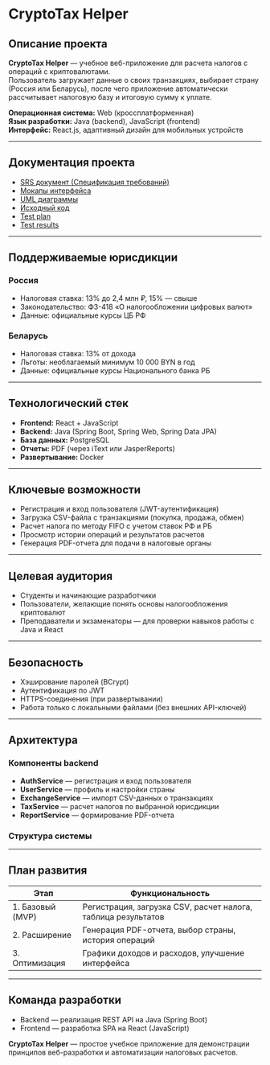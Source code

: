 # CryptoTax Helper

## Описание проекта

**CryptoTax Helper** — учебное веб-приложение для расчета налогов с операций с криптовалютами.  
Пользователь загружает данные о своих транзакциях, выбирает страну (Россия или Беларусь), после чего приложение автоматически рассчитывает налоговую базу и итоговую сумму к уплате.

**Операционная система:** Web (кроссплатформенная)  
**Язык разработки:** Java (backend), JavaScript (frontend)  
**Интерфейс:** React.js, адаптивный дизайн для мобильных устройств

---

## Документация проекта

- [SRS документ (Спецификация требований)](Documentation/Requirements/SRS.md)  
- [Мокапы интерфейса](Documentation/Mockups)  
- [UML диаграммы](Documentation/Diagrams)  
- [Исходный код](Code)  
- [Test plan](Test%20plan.md)  
- [Test results](Test%20results.md)

---

## Поддерживаемые юрисдикции

### Россия
- Налоговая ставка: 13% до 2,4 млн ₽, 15% — свыше  
- Законодательство: ФЗ-418 «О налогообложении цифровых валют»  
- Данные: официальные курсы ЦБ РФ

### Беларусь
- Налоговая ставка: 13% от дохода  
- Льготы: необлагаемый минимум 10 000 BYN в год  
- Данные: официальные курсы Национального банка РБ

---

## Технологический стек

- **Frontend:** React + JavaScript  
- **Backend:** Java (Spring Boot, Spring Web, Spring Data JPA)  
- **База данных:** PostgreSQL  
- **Отчеты:** PDF (через iText или JasperReports)  
- **Развертывание:** Docker

---

## Ключевые возможности

- Регистрация и вход пользователя (JWT-аутентификация)  
- Загрузка CSV-файла с транзакциями (покупка, продажа, обмен)  
- Расчет налога по методу FIFO с учетом ставок РФ и РБ  
- Просмотр истории операций и результатов расчетов  
- Генерация PDF-отчета для подачи в налоговые органы

---

## Целевая аудитория

- Студенты и начинающие разработчики  
- Пользователи, желающие понять основы налогообложения криптовалют  
- Преподаватели и экзаменаторы — для проверки навыков работы с Java и React

---

## Безопасность

- Хэширование паролей (BCrypt)  
- Аутентификация по JWT  
- HTTPS-соединения (при развертывании)  
- Работа только с локальными файлами (без внешних API-ключей)

---

## Архитектура

### Компоненты backend

- **AuthService** — регистрация и вход пользователя  
- **UserService** — профиль и настройки страны  
- **ExchangeService** — импорт CSV-данных о транзакциях  
- **TaxService** — расчет налогов по выбранной юрисдикции  
- **ReportService** — формирование PDF-отчета

### Структура системы

---

## План развития

| Этап | Функциональность |
|------|------------------|
| 1. Базовый (MVP) | Регистрация, загрузка CSV, расчет налога, таблица результатов |
| 2. Расширение | Генерация PDF-отчета, выбор страны, история операций |
| 3. Оптимизация | Графики доходов и расходов, улучшение интерфейса |

---

## Команда разработки

- Backend — реализация REST API на Java (Spring Boot)  
- Frontend — разработка SPA на React (JavaScript)

**CryptoTax Helper** — простое учебное приложение для демонстрации принципов веб-разработки и автоматизации налоговых расчетов.
